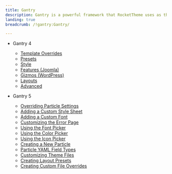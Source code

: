 ```yaml
---
title: Gantry
description: Gantry is a powerful framework that RocketTheme uses as the basis for all of its Joomla and Wordpress theme designs.
landing: true
breadcrumb: /!gantry:Gantry/

---
```


* Gantry 4

	- [Template Overrides](http://docs.gantry.org/gantry4/configure/template-overrides)
	- [Presets](http://docs.gantry.org/gantry4/configure/presets)
	- [Style](http://docs.gantry.org/gantry4/configure/style)
	- [Features (Joomla)](http://docs.gantry.org/gantry4/configure/features)
	- [Gizmos (WordPress)](http://docs.gantry.org/gantry4/configure/gizmos)
	- [Layouts](http://docs.gantry.org/gantry4/configure/layouts)
	- [Advanced](http://docs.gantry.org/gantry4/configure/advanced)

<!-- -->

* Gantry 5

	- [Overriding Particle Settings](http://docs.gantry.org/gantry5/tutorials/overriding-particle-settings)
	- [Adding a Custom Style Sheet](http://docs.gantry.org/gantry5/tutorials/adding-a-custom-style-sheet)
	- [Adding a Custom Font](http://docs.gantry.org/gantry5/tutorials/fonts)
	- [Customizing the Error Page](http://docs.gantry.org/gantry5/tutorials/customize-the-error-page)
	- [Using the Font Picker](http://docs.gantry.org/gantry5/tutorials/using-the-font-picker)
	- [Using the Color Picker](http://docs.gantry.org/gantry5/tutorials/using-the-color-picker)
	- [Using the Icon Picker](http://docs.gantry.org/gantry5/tutorials/using-the-icon-picker)
	- [Creating a New Particle](http://docs.gantry.org/gantry5/advanced/creating-a-new-particle)
	- [Particle YAML Field Types](http://docs.gantry.org/gantry5/advanced/particle-yaml-field-types)
	- [Customizing Theme Files](http://docs.gantry.org/gantry5/advanced/customizing-theme-files)
	- [Creating Layout Presets](http://docs.gantry.org/gantry5/advanced/creating-layout-presets)
	- [Creating Custom File Overrides](http://docs.gantry.org/gantry5/advanced/file-overrides)

<!-- -->